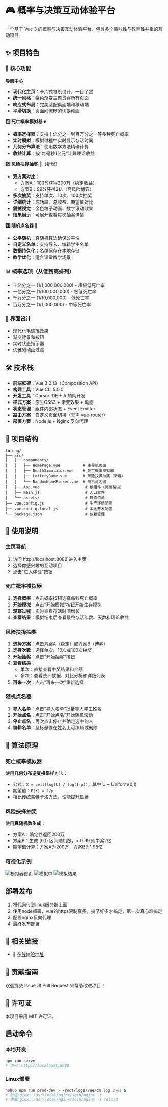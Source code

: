 # 🎮 概率与决策互动体验平台

一个基于 Vue 3 的概率与决策互动体验平台，包含多个趣味性与教育性并重的互动项目。

## ✨ 项目特色

### 🎯 核心功能

**导航中心**
- **现代化主页**：卡片式导航设计，一目了然
- **统一风格**：紫色渐变主题贯穿所有页面
- **响应式布局**：完美适配桌面端和移动端
- **平滑切换**：页面间流畅的切换动画

**1️⃣ 死亡概率模拟器 💀**
- **概率选择器**：支持十亿分之一到百万分之一等多种死亡概率
- **实时模拟**：模拟过程中实时显示存活时间
- **几何分布算法**：使用数学方法精确计算
- **收益计算**：按"每毫秒1亿元"计算理论收益

**2️⃣ 风险抉择抽奖 🎰**（新增）
- **双方案对比**：
  - 方案A：100%获得200万（稳定收益）
  - 方案B：99%获得2亿（高风险博弈）
- **多次抽奖**：支持单次、10次、100次抽奖
- **详细统计**：成功率、总收益、期望值对比
- **震撼视觉**：金色粒子动画、数字滚动效果
- **结果展示**：可展开查看每次抽奖详情

**3️⃣ 随机点名器 📝**
- **公平随机**：真随机算法确保公平性
- **自定义名单**：支持导入、编辑学生名单
- **数据持久化**：名单保存在本地存储
- **教学优化**：适合课堂教学场景

### 📊 概率选项（从低到高排列）
- 十亿分之一 (1/1,000,000,000) - 超极低死亡率
- 一亿分之一 (1/100,000,000) - 极低死亡率  
- 千万分之一 (1/10,000,000) - 低死亡率
- 百万分之一 (1/1,000,000) - 中等死亡率

### 🎨 界面设计
- 现代化毛玻璃效果
- 渐变背景和按钮
- 实时状态指示器
- 优雅的动画过渡

## 🛠️ 技术栈

- **前端框架**：Vue 3.2.13（Composition API）
- **构建工具**：Vue CLI 5.0.0
- **开发工具**：Cursor IDE + AI辅助开发
- **样式方案**：原生CSS3 + 渐变效果 + 动画
- **状态管理**：组件内部状态 + Event Emitter
- **路由方案**：自定义页面切换（无需 vue-router）
- **部署方案**：Node.js + Nginx 反向代理

## 📁 项目结构

```
tutong/
├── src/
│   ├── components/
│   │   ├── HomePage.vue          # 主导航页面
│   │   ├── DeathSimulator.vue    # 死亡概率模拟器
│   │   ├── LotteryGame.vue       # 风险抉择抽奖（新增）
│   │   └── RandomNamePicker.vue  # 随机点名器
│   ├── App.vue                    # 根组件（页面路由）
│   ├── main.js                    # 入口文件
│   └── assets/                    # 静态资源
├── vue.config.js                  # 生产环境配置
├── vue.config.local.js            # 本地开发配置
└── package.json                   # 依赖管理
```

## 📖 使用说明

### 主页导航
1. 访问 http://localhost:8080 进入主页
2. 选择你感兴趣的互动项目
3. 点击"进入体验"按钮

### 死亡概率模拟器
1. **选择概率**：点击概率按钮选择每秒死亡概率
2. **开始模拟**：点击"开始模拟"按钮开始生存模拟
3. **观察过程**：实时查看存活时间增长
4. **查看结果**：模拟结束后查看最终存活年数、天数和理论收益

### 风险抉择抽奖
1. **选择方案**：点击方案A（稳定）或方案B（博弈）
2. **选择次数**：选择单次、10次或100次抽奖
3. **开始抽奖**：点击"开始抽奖"按钮
4. **查看结果**：
   - 单次：直接查看中奖结果和金额
   - 多次：查看统计数据、对比分析和详细列表
5. **再来一次**：点击"再来一次"重新选择

### 随机点名器
1. **导入名单**：点击"导入名单"批量导入学生姓名
2. **开始点名**：点击"开始点名"开始随机滚动
3. **停止点名**：再次点击停止并确定选中的人
4. **编辑名单**：鼠标悬停在姓名上可编辑或删除

## 🔬 算法原理

### 死亡概率模拟器
使用**几何分布逆变换采样**方法：
- 公式：`X = ceil(log(U) / log(1-p))`，其中 U ~ Uniform(0,1)
- 期望值：`E[X] = 1/p`
- 相比传统蒙特卡洛方法，性能提升显著

### 风险抉择抽奖
使用**真随机数生成**：
- 方案A：确定性返回200万
- 方案B：生成 [0,1) 区间随机数，< 0.99 则中奖2亿
- 期望值计算：方案A为200万，方案B为1.98亿

### 可视化示例

![模拟器首页](src/1.png)
![模拟中](src/2.png)
![模拟结果](src/3.png)

## 部署发布
1. 将代码传到linux服务器上面
2. 使用node部署，vue的https限制真多，搞了好多才搞定，第一次真心难搞定
3. 配置nginx反向代理
4. 最终发布部署


## 🔗 相关链接

- 📱 [在线体验地址](https://www.gdufe888.top/wt/)


## 🤝 贡献指南

欢迎提交 Issue 和 Pull Request 来帮助改进项目！

## 📄 许可证

本项目采用 MIT 许可证。


## 启动命令

### 本地开发
```bash
npm run serve
# 访问：http://localhost:8080
```

### Linux部署
```bash
nohup npm run prod-dev > /root/logs/vue/dm.log 2>&1 &
# 验证nginx: /usr/local/nginx/sbin/nginx -t
# 重载nginx: /usr/local/nginx/sbin/nginx -s reload
```